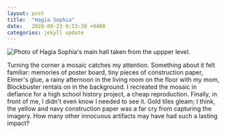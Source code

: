 ```yaml
---
layout: post
title:  "Hagia Sophia"
date:   2020-09-23 9:53:39 +0400
categories: jekyll update
---
```

<img src="//images.weserv.nl/?url=havemapswill.travel/img/2020-09-23-hagia-sophia.png&&w=500h=400&dpr=3" alt="Photo of Hagia Sophia's main hall taken from the uppper level.">

Turning the corner a mosaic catches my attention. Something about it felt familiar: memories of poster board, tiny pieces of construction paper, Elmer's glue, a rainy afternoon in the living room on the floor with my mom, Blockbuster rentals on in the background. I recreated the mosaic in defiance for a high school history project, a cheap reproduction. Finally, in front of me, I didn't even know I needed to see it. Gold tiles gleam; I think, the yellow and navy construction paper was a far cry from capturing the imagery. How many other innocuous artifacts may have had such a lasting impact?
